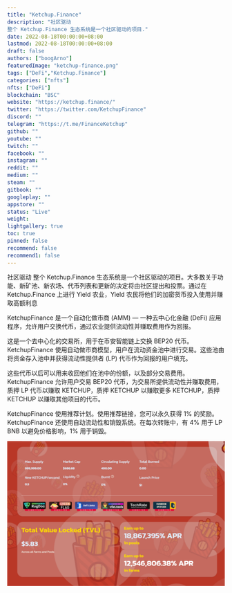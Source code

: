 ```yaml
---
title: "Ketchup.Finance"
description: "社区驱动
整个 Ketchup.Finance 生态系统是一个社区驱动的项目."
date: 2022-08-18T00:00:00+08:00
lastmod: 2022-08-18T00:00:00+08:00
draft: false
authors: ["boogArno"]
featuredImage: "ketchup-finance.png"
tags: ["DeFi","Ketchup.Finance"]
categories: ["nfts"]
nfts: ["DeFi"]
blockchain: "BSC"
website: "https://ketchup.finance/"
twitter: "https://twitter.com/KetchupFinance"
discord: ""
telegram: "https://t.me/FinanceKetchup"
github: ""
youtube: ""
twitch: ""
facebook: ""
instagram: ""
reddit: ""
medium: ""
steam: ""
gitbook: ""
googleplay: ""
appstore: ""
status: "Live"
weight: 
lightgallery: true
toc: true
pinned: false
recommend: false
recommend1: false
---
```

社区驱动 整个 Ketchup.Finance 生态系统是一个社区驱动的项目。大多数关于功能、新矿池、新农场、代币列表和更新的决定将由社区提出和投票。通过在 Ketchup.Finance 上进行 Yield 农业，Yield 农民将他们的加密货币投入使用并赚取高额利息

KetchupFinance 是一个自动化做市商 (AMM) — 一种去中心化金融 (DeFi) 应用程序，允许用户交换代币，通过农业提供流动性并赚取费用作为回报。

这是一个去中心化的交易所，用于在币安智能链上交换 BEP20 代币。 KetchupFinance 使用自动做市商模型，用户在流动资金池中进行交易。这些池由将资金存入池中并获得流动性提供者 (LP) 代币作为回报的用户填充。

这些代币以后可以用来收回他们在池中的份额，以及部分交易费用。 KetchupFinance 允许用户交易 BEP20 代币，为交易所提供流动性并赚取费用，质押 LP 代币以赚取 KETCHUP，质押 KETCHUP 以赚取更多 KETCHUP，质押 KETCHUP 以赚取其他项目的代币。

KetchupFinance 使用推荐计划。使用推荐链接，您可以永久获得 1% 的奖励。 KetchupFinance 还使用自动流动性和销毁系统。在每次转账中，有 4% 用于 LP BNB 以避免价格影响，1% 用于销毁。

![ketchupfinance-dapp-defi-bsc-image2_36bfda61935f8c559056d60b6863611f](ketchupfinance-dapp-defi-bsc-image2_36bfda61935f8c559056d60b6863611f.png)